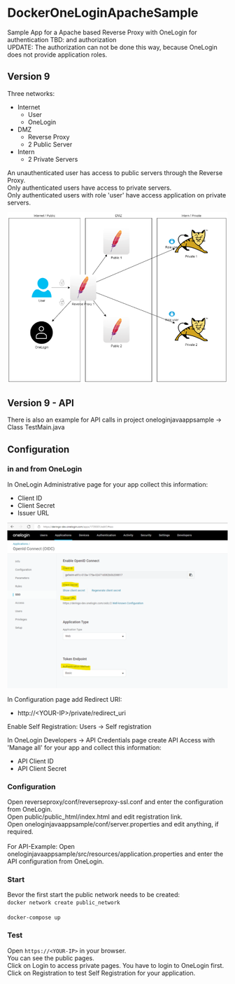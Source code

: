 # DockerOneLoginApacheSample
Sample App for a Apache based Reverse Proxy with OneLogin for authentication TBD: and authorization<br>
UPDATE: The authorization can not be done this way, because OneLogin does not provide application roles.

## Version 9
Three networks:
* Internet
    + User
    + OneLogin
* DMZ
    + Reverse Proxy
    + 2 Public Server
* Intern
    + 2 Private Servers

An unauthenticated user has access to public servers through the Reverse Proxy.<br>
Only authenticated users have access to private servers.<br>
Only authenticated users with role 'user' have access application on private servers.<br>

![LoadBalancerReverseProxy](../images/version9.png)


## Version 9 - API
There is also an example for API calls in project oneloginjavaappsample -> Class TestMain.java<br>


## Configuration
### in and from OneLogin
In OneLogin Administrative page for your app collect this information:
* Client ID
* Client Secret
* Issuer URL

![OneLoginConfig](../images/OneLoginConfig.png)


In Configuration page add Redirect URI:
* http://<YOUR-IP\>/private/redirect_uri

Enable Self Registration: Users -> Self registration

In OneLogin Developers -> API Credentials page create API Access with 'Manage all' for your app and collect this information:
* API Client ID
* API Client Secret


### Configuration
Open reverseproxy/conf/reverseproxy-ssl.conf and enter the configuration from OneLogin.<br>
Open public/public_html/index.html and edit registration link.<br>
Open oneloginjavaappsample/conf/server.properties and edit anything, if required.<br>
<br>
For API-Example: Open oneloginjavaappsample/src/resources/application.properties and enter the API configuration from OneLogin.<br>

### Start
Bevor the first start the public network needs to be created:<br>
``docker network create public_network`` <br>
<br>
``docker-compose up``

### Test
Open ``https://<YOUR-IP>`` in your browser.<br>
You can see the public pages.<br>
Click on Login to access private pages. You have to login to OneLogin first.<br>
Click on Registration to test Self Registration for your application.